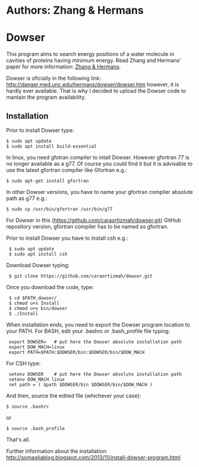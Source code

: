 # Authors: Zhang & Hermans

# Dowser 

This program aims to search energy positions of a water molecule in cavities of proteins having minimum energy. Read Zhang and Hermans' paper for more information:
  [Zhang & Hermans](https://www.ncbi.nlm.nih.gov/pubmed/9162944).

Dowser is oficially in the following link: http://danger.med.unc.edu/hermans/dowser/dowser.htm however, it is hardly ever 
   available. That is why I decided to upload the Dowser code to mantain the program availability.

## Installation

Prior to install Dowser type:

    $ sudo apt update
    $ sudo apt install build-essential

In linux, you need gfotran compiler to intall Dowser. However gfortran 77 is no longer available as a g77. Of course you could find it but it is advisable to use the latest gfortran compiler like Gfortran e.g.: 

    $ sudo apt-get install gfortran

In other Dowser versions, you have to name your gfortran compiler absolute path as g77 e.g.:

    $ sudo cp /usr/bin/gfortran /usr/bin/g77
    
For Dowser in this (https://github.com/caraortizmah/dowser.git) GitHub repository version, gfortran compiler has to be named as gfortran.

Prior to install Dowser you have to install csh e.g.:

     $ sudo apt update
     $ sudo apt install csh

Download Dowser typing:

     $ git clone https://github.com/caraortizmah/dowser.git

Once you download the code, type:

     $ cd $PATH_dowser/
     $ chmod u+x Install
     $ chmod u+x bin/dowser
     $ ./Install
     
When installation ends, you need to export the Dowser program location to your PATH. For BASH, edit your .bashrc or .bash_profile file typing:

     export DOWSER=   # put here the Dowser absolute installation path
     export DOW_MACH=linux
     export PATH=$PATH:$DOWSER/bin:$DOWSER/bin/$DOW_MACH

For CSH type:

     setenv DOWSER    # put here the Dowser absolute installation path
     setenv DOW_MACH linux
     set path = ( $path $DOWSER/bin $DOWSER/bin/$DOW_MACH )

And then, source the edited file (whichever your case):

    $ source .bashrc

or

    $ source .bash_profile
    
That's all.

Further information about the installation: http://somagliablog.blogspot.com/2013/11/install-dowser-program.html
